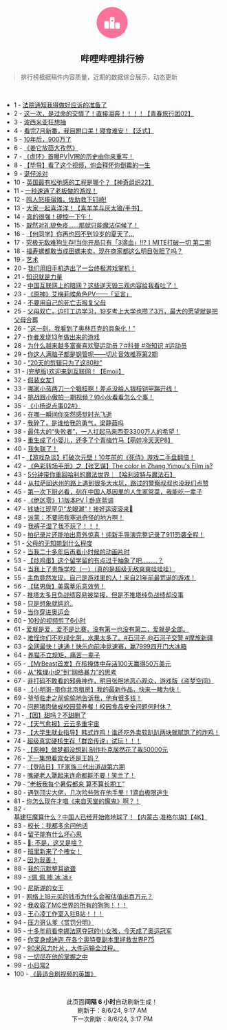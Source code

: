 <div align="center">
    <img src="./assets/icon_rank.png" alt="logo" />
    <h2>哔哩哔哩排行榜</h>
</div>

> 排行榜根据稿件内容质量，近期的数据综合展示，动态更新

<br />

<ul><li><span>1 - <a href=https://www.bilibili.com/BV1SZ421N7yz>法院通知我得做好应诉的准备了</a></span></li><li><span>2 - <a href=https://www.bilibili.com/BV1pE421w72y>这一次，是过命的交情了！直接泪奔！！！！【青春旅行团02】</a></span></li><li><span>3 - <a href=https://www.bilibili.com/BV1aTvieqEfw>波西米亚狂想抽</a></span></li><li><span>4 - <a href=https://www.bilibili.com/BV1br421K7YA>看完7月新番，我目瞪口呆！寝食难安！【泛式】</a></span></li><li><span>5 - <a href=https://www.bilibili.com/BV1jT42167Xb>10年后，900万了</a></span></li><li><span>6 - <a href=https://www.bilibili.com/BV17T42167Rg>《姜它放茴大孜然》</a></span></li><li><span>7 - <a href=https://www.bilibili.com/BV1WcvdeVEvo>《虚环》首曝PV|V圈的历史由你来重写！</a></span></li><li><span>8 - <a href=https://www.bilibili.com/BV1PE421w7jL>【毕导】看了这个视频，你会释怀你倒霉的一生</a></span></li><li><span>9 - <a href=https://www.bilibili.com/BV1Ex4y147Ya>诞仔派对</a></span></li><li><span>10 - <a href=https://www.bilibili.com/BV1Ty411q7gS>英国最有松弛感的工程是哪个？【神奇组织22】</a></span></li><li><span>11 - <a href=https://www.bilibili.com/BV15H4y1c7Ud>一秒速通了老板做的游戏！</a></span></li><li><span>12 - <a href=https://www.bilibili.com/BV1oT42167w8>鸣人怒揍宿傩，佐助救下钉崎!</a></span></li><li><span>13 - <a href=https://www.bilibili.com/BV14r421K7bj>大家一起喜洋洋！【喜羊羊与灰太狼/手书】</a></span></li><li><span>14 - <a href=https://www.bilibili.com/BV1fW421X7kC>真的很强！硬控一下午！</a></span></li><li><span>15 - <a href=https://www.bilibili.com/BV1qn4y1f7mN>既然对礼貌免疫……那就只能魔法伺候了！</a></span></li><li><span>16 - <a href=https://www.bilibili.com/BV15b42177rL>【何同学】你再也回不到19岁的夏天了...</a></span></li><li><span>17 - <a href=https://www.bilibili.com/BV1DS421X7xg>究极无敌难狗生存!当你开局只有「3滴血」!!?丨MITE打破一切 第二期</a></span></li><li><span>18 - <a href=https://www.bilibili.com/BV1oM4m1y7PM>福寿螺都敢当成田螺来卖，现在商家都这么明目张胆了吗？</a></span></li><li><span>19 - <a href=https://www.bilibili.com/BV1dw4m1r7et>艺术</a></span></li><li><span>20 - <a href=https://www.bilibili.com/BV1Xr421M7Pw>我们用旧手机造出了一台终极游戏掌机！</a></span></li><li><span>21 - <a href=https://www.bilibili.com/BV1qy411e7r8>知识就是力量</a></span></li><li><span>22 - <a href=https://www.bilibili.com/BV1WE421w7Ds>中国互联网上的暗网？这些逆天毁三观内容给我看吐了！</a></span></li><li><span>23 - <a href=https://www.bilibili.com/BV1uZ421K7Ti>《原神》艾梅莉埃角色PV——「证言」</a></span></li><li><span>24 - <a href=https://www.bilibili.com/BV1zS421X7M2>不要用自己的死亡去报复父母</a></span></li><li><span>25 - <a href=https://www.bilibili.com/BV1g142187fP>父母双亡，边打工边学习，19岁考上大学也攒了3万，最大的愿望就是把父母合葬</a></span></li><li><span>26 - <a href=https://www.bilibili.com/BV1FM4m117Cd>“这一刻，我看到了奥林匹克的具象化！”</a></span></li><li><span>27 - <a href=https://www.bilibili.com/BV13i421a7nT>作者发烧13年做出来的游戏</a></span></li><li><span>28 - <a href=https://www.bilibili.com/BV18QiMeoEUw>为什么越来越多富豪喜欢娶运动员？#科普 #涨知识 #运动员</a></span></li><li><span>29 - <a href=https://www.bilibili.com/BV11kiueQEHV>你这人满脑子都是钢管呢——切片音效推荐第2期</a></span></li><li><span>30 - <a href=https://www.bilibili.com/BV1FW421R7Wr>“20天的剪辑只为了这80秒”</a></span></li><li><span>31 - <a href=https://www.bilibili.com/BV1V142187sy>(完整版)欢迎来到互联网！【Emoji】</a></span></li><li><span>32 - <a href=https://www.bilibili.com/BV19m421g7xt>假装女友1</a></span></li><li><span>33 - <a href=https://www.bilibili.com/BV1ET42167Wm>哪家小孩两刀一个银枝啊！差点没给人银枝铠甲踹开线！</a></span></li><li><span>34 - <a href=https://www.bilibili.com/BV1tH4y1c7mk>挑战跟小傲拍一期视频？帅小伙看看怎么个事！</a></span></li><li><span>35 - <a href=https://www.bilibili.com/BV1sE421w7cv>《小杨说点事02#》</a></span></li><li><span>36 - <a href=https://www.bilibili.com/BV1fH4y1F7jq>在哪一瞬间你突然感觉时光飞逝</a></span></li><li><span>37 - <a href=https://www.bilibili.com/BV1f142147x7>我碎了，是谁给我的勇气，梁静茹吗</a></span></li><li><span>38 - <a href=https://www.bilibili.com/BV11M4m1y74d>最伟大的“失败者”，一人扛起马来西亚3300万人的希望！</a></span></li><li><span>39 - <a href=https://www.bilibili.com/BV1ei421a7Pn>重生成了小婴儿，还多了个青梅竹马【萌娃冷天天P8】</a></span></li><li><span>40 - <a href=https://www.bilibili.com/BV1mU411U7eu>我失联了！</a></span></li><li><span>41 - <a href=https://www.bilibili.com/BV1hm42137gV>【游戏杂谈】打破次元壁！10年前的《死侍》游戏二手盘翻倍！</a></span></li><li><span>42 - <a href=https://www.bilibili.com/BV1HxiMeCEDG>《色彩转场手册》之【张艺谋】The color in Zhang Yimou's Film is?</a></span></li><li><span>43 - <a href=https://www.bilibili.com/BV1Yi421h7gv>5分钟带你重回哈利的魔法世界｜【哈利波特与魔法石】</a></span></li><li><span>44 - <a href=https://www.bilibili.com/BV1YJijeDEv6>从拉萨回达州的路上遇到很多大水坑，路过的警察叔叔也没我们点赞</a></span></li><li><span>45 - <a href=https://www.bilibili.com/BV1B4421Z7f6>第一次下厨必看，刻在中国人基因里的人生家常菜，我能吃一辈子</a></span></li><li><span>46 - <a href=https://www.bilibili.com/BV1im42137kM>《绝区零》1.1版本PV | 卧底蓝调</a></span></li><li><span>47 - <a href=https://www.bilibili.com/BV1m4421Z7CL>钱塘江现罕见“龙眼潮”！接好运滚滚来🌊</a></span></li><li><span>48 - <a href=https://www.bilibili.com/BV1YE421w7Ln>派蒙：不要把我塞进奇怪的地方啊！</a></span></li><li><span>49 - <a href=https://www.bilibili.com/BV1Cy411e7xu>我裤子湿了我不玩了！！！</a></span></li><li><span>50 - <a href=https://www.bilibili.com/BV12f421v7Ph>拍纪录片还能拍出意外惊喜！纯新手导演完整记录了911恐袭全程！</a></span></li><li><span>51 - <a href=https://www.bilibili.com/BV1Jw4m1k7fu>父母的无知能到什么程度</a></span></li><li><span>52 - <a href=https://www.bilibili.com/BV1jfiTePEE7>当我二十多年后再看小时候的动画片时</a></span></li><li><span>53 - <a href=https://www.bilibili.com/BV1Pw4m1k7ot>【炒鸡蛋】这个留学留的有点过于抽象了吧………？</a></span></li><li><span>54 - <a href=https://www.bilibili.com/BV1Mm42137Gj>当我上了贵族学校（一）（真的是超级无敌爽爽哇哇哇）</a></span></li><li><span>55 - <a href=https://www.bilibili.com/BV1wE421w7Xt>主角竟然发现，自己是游戏里的人！来自21年前最荒诞的游戏！</a></span></li><li><span>56 - <a href=https://www.bilibili.com/BV1SE421w76J>【猛男版】美露莘乐意效劳！</a></span></li><li><span>57 - <a href=https://www.bilibili.com/BV1Q4421Z7Hf>推塔太多且负战绩容易被举报，但是不推塔纯负战绩却没事</a></span></li><li><span>58 - <a href=https://www.bilibili.com/BV1zr421M7FB>只是想象就尴尬..</a></span></li><li><span>59 - <a href=https://www.bilibili.com/BV1M1421871e>当你穿进奥运会</a></span></li><li><span>60 - <a href=https://www.bilibili.com/BV11f421q768>10秒的视频剪了6小时</a></span></li><li><span>61 - <a href=https://www.bilibili.com/BV1dviLeDEw8>爱就是爱，爱不是比赛，没有第一也没有第二，爱就是全部。</a></span></li><li><span>62 - <a href=https://www.bilibili.com/BV1oy411i7BF>难怪你们不吃绿化带，水果太多了。#石河子 @石河子交警 #摩旅新疆</a></span></li><li><span>63 - <a href=https://www.bilibili.com/BV1MevdeDEEP>全网最快！速通！快乐向前冲竞速赛，赢7999四开门大冰箱</a></span></li><li><span>64 - <a href=https://www.bilibili.com/BV1bM4m1y7un>养猫不立规矩，痛苦一辈子</a></span></li><li><span>65 - <a href=https://www.bilibili.com/BV1LH4y1c7Vg>【MrBeast首发】在核掩体中存活100天赢得50万美元</a></span></li><li><span>66 - <a href=https://www.bilibili.com/BV1u1421873x>从“推理小说”到“网络暴力”的思考</a></span></li><li><span>67 - <a href=https://www.bilibili.com/BV1XZ421N7AF>非打码不敢看的邪典神作，明目张胆地恶心观众，游戏版《盗梦空间》</a></span></li><li><span>68 - <a href=https://www.bilibili.com/BV17rigeGEAt>【小明哥-带你北京租房】我的最新作品，快来一睹为快！</a></span></li><li><span>69 - <a href=https://www.bilibili.com/BV1dr421M7sg>爷爷临走之前偷偷地告诉我，他有很多钱！</a></span></li><li><span>70 - <a href=https://www.bilibili.com/BV11E421w7e2>问题猪肉做成校园营养餐！校园食品安全问题何时休？</a></span></li><li><span>71 - <a href=https://www.bilibili.com/BV1TU411S7Pu>【困】甜吗？不甜删了</a></span></li><li><span>72 - <a href=https://www.bilibili.com/BV1f4421Z739>【天气愈报】云云多重宇宙</a></span></li><li><span>73 - <a href=https://www.bilibili.com/BV1rE4m1R7QZ>【大学生就业指导】韩式炸鸡！谁还吃外卖软趴趴两块就腻饱了的炸鸡！</a></span></li><li><span>74 - <a href=https://www.bilibili.com/BV1gH4y1c7KV>超级真实硬核生存「群峦传说」试玩！！！</a></span></li><li><span>75 - <a href=https://www.bilibili.com/BV1kw4m1k73f>【原神】做梦都没想到 制作扑克居然花了我50000元</a></span></li><li><span>76 - <a href=https://www.bilibili.com/BV12y411e7Bj>下一集想看宫女还是王妈？</a></span></li><li><span>77 - <a href=https://www.bilibili.com/BV1SU411U774>【登陆日】TF家族三代出道战第六期</a></span></li><li><span>78 - <a href=https://www.bilibili.com/BV1ez421B7ea>嘴硬老人犟起来连命都能不要！笑亖了！</a></span></li><li><span>79 - <a href=https://www.bilibili.com/BV1QS421X7K4>“老板我每个暑假都来 算不算长期工”</a></span></li><li><span>80 - <a href=https://www.bilibili.com/BV1Vx4y1s739>遇到顶尖大佬，几次险些败在他手里！1滴血极限逃生</a></span></li><li><span>81 - <a href=https://www.bilibili.com/BV1Ty411q7uG>你怎么现在才唱《来自天堂的魔鬼》啊？！</a></span></li><li><span>82 - <a href=https://www.bilibili.com/BV17m42137iT>基建狂魔算什么？中国人已经开始修地球了！【内蒙古·准格尔旗】【4K】</a></span></li><li><span>83 - <a href=https://www.bilibili.com/BV1Hz421B7LZ>校长：我都多余问他话</a></span></li><li><span>84 - <a href=https://www.bilibili.com/BV1UM4m1y7Mm>留子能有什么坏心思</a></span></li><li><span>85 - <a href=https://www.bilibili.com/BV1BZiuerEhJ>🦌: 不是，这又是啥？</a></span></li><li><span>86 - <a href=https://www.bilibili.com/BV1WE4m1R7mu>班里新来了个拽女！</a></span></li><li><span>87 - <a href=https://www.bilibili.com/BV1gE421A748>因为我善！</a></span></li><li><span>88 - <a href=https://www.bilibili.com/BV1Lx4y1s7Bt>我的沉默整耳欲聋</a></span></li><li><span>89 - <a href=https://www.bilibili.com/BV1Yr421K7g6>⚡️佩 佩 掺 冰 冰⚡️</a></span></li><li><span>90 - <a href=https://www.bilibili.com/BV1vr421M7kb>尼斯湖的女王</a></span></li><li><span>91 - <a href=https://www.bilibili.com/BV1xr421K7f8>网络上18元买的钱币为什么会被估值出百万元？</a></span></li><li><span>92 - <a href=https://www.bilibili.com/BV1Xy411i7ym>我收容了MC世界的所有的狗狗！！！</a></span></li><li><span>93 - <a href=https://www.bilibili.com/BV1JKv9ewE8S>王心凌工作室入驻B站！！！</a></span></li><li><span>94 - <a href=https://www.bilibili.com/BV1Sw4m1k7JH>压力哥认爹《赏罚分明》</a></span></li><li><span>95 - <a href=https://www.bilibili.com/BV14E421w7wu>十多年前看李娜法网夺冠的小女孩，今天成了奥运冠军</a></span></li><li><span>96 - <a href=https://www.bilibili.com/BV1Hw4m1k74o>你变身成迪迦 在各个奥特曼副本里拯救世界P75</a></span></li><li><span>97 - <a href=https://www.bilibili.com/BV13b42177mk>90米风力叶片，大件运输全过程。</a></span></li><li><span>98 - <a href=https://www.bilibili.com/BV1eH4y1c7pi>一切尽在他的掌握之中</a></span></li><li><span>99 - <a href=https://www.bilibili.com/BV1fm421g76a>小日常2</a></span></li><li><span>100 - <a href=https://www.bilibili.com/BV1jZ421K7LT>《最适合刷视频的英雄》</a></span></li></ul>

<br />

<p align=center>此页面<b>间隔 6 小时</b>自动刷新生成！<br>刷新于：8/6/24, 9:17 AM<br>下一次刷新：8/6/24, 3:17 PM</p>